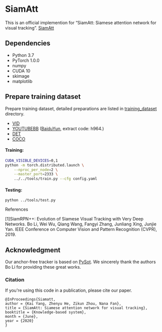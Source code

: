 # SiamAtt
This is an official implemention for “SiamAtt: Siamese attention network for visual tracking”.
[SiamAtt](https://user-images.githubusercontent.com/25238475/116553768-107a3900-a92d-11eb-93de-61bea43ea4a4.png)

## Dependencies
* Python 3.7
* PyTorch 1.0.0
* numpy
* CUDA 10
* skimage
* matplotlib
## Prepare training dataset
Prepare training dataset, detailed preparations are listed in [training_dataset](training_dataset) directory.
* [VID](http://image-net.org/challenges/LSVRC/2017/)
* [YOUTUBEBB](https://research.google.com/youtube-bb/) ([BaiduYun](https://pan.baidu.com/s/1nXe6cKMHwk_zhEyIm2Ozpg), extract code: h964.)
* [DET](http://image-net.org/challenges/LSVRC/2017/)
* [COCO](http://cocodataset.org)

#### Training:
```bash
CUDA_VISIBLE_DEVICES=0,1
python -m torch.distributed.launch \
    --nproc_per_node=2 \
    --master_port=2333 \
    ../../tools/train.py --cfg config.yaml
```

#### Testing:
```
python ../tools/test.py 
```


References

[1]SiamRPN++: Evolution of Siamese Visual Tracking with Very Deep Networks. Bo Li, Wei Wu, Qiang Wang, Fangyi Zhang, Junliang Xing, Junjie Yan. IEEE Conference on Computer Vision and Pattern Recognition (CVPR), 2019.

## Acknowledgment
Our anchor-free tracker is based on [PySot](https://github.com/STVIR/pysot). We sincerely thank the authors Bo Li for providing these great works.

### Citation
If you're using this code in a publication, please cite our paper.

	@InProceedings{Siamatt,
	author = {Kai Yang, Zhenyu He, Zikun Zhou, Nana Fan},
	title = {SiamAtt: Siamese attention network for visual tracking},
	booktitle = {Knowledge-based system},
	month = {June},
	year = {2020}
	}

